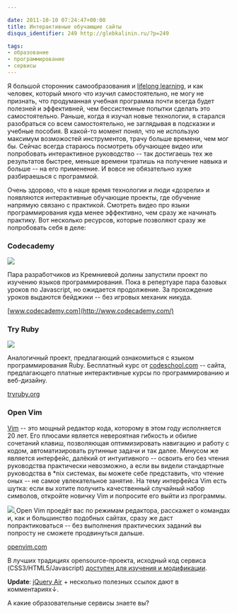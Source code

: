 ```yaml
---

date: 2011-10-10 07:24:47+00:00
title: Интерактивные обучающие сайты
disqus_identifier: 249 http://glebkalinin.ru/?p=249

tags:
- образование
- программирование
- сервисы
---
```


Я большой сторонник самообразования и [lifelong learning](http://en.wikipedia.org/wiki/Lifelong_learning), и как человек, который много что изучил самостоятельно, не могу не признать, что продуманная учебная программа почти всегда будет полезней и эффективней, чем бессистемные попытки сделать это самостоятельно. Раньше, когда я изучал новые технологии, я старался разобраться со всем самостоятельно, не заглядывая в подсказки и учебные пособия. В какой-то момент понял, что не использую максимум возможостей инструментов, трачу больше времени, чем мог бы. Сейчас всегда стараюсь посмотреть обучающее видео или попробовать интерактивное руководство -- так достигаешь тех же результатов быстрее, меньше времени тратишь на получение навыка и больше -- на его применение. И вовсе не обязательно хуже разбираешься с программой.

Очень здорово, что в наше время технологии и люди «дозрели» и появляются интерактивные обучающие проекты, где обучение напрямую связано с практикой. Смотреть видео про языки программирования куда менее эффективно, чем сразу же начинать практику. Вот несколько ресурсов, которые позволяют сразу же попробовать себя в деле:

<!-- more -->



### Codecademy



[![](http://glebkalinin.ru/featured/2011/10/codecademy-500x281.png)](http://www.codecademy.com/)

Пара разработчиков из Кремниевой долины запустили проект по изучению языков программирования. Пока в репертуаре пара базовых уроков по Javascript, но ожидается продолжение. За прохождение уроков выдаются бейджики -- без игровых механик никуда.

[www.codecademy.com](http://www.codecademy.com/)



### Try Ruby



[![](http://glebkalinin.ru/featured/2011/10/tryruby-500x230.png)](http://tryruby.org/)

Аналогичный проект, предлагающий ознакомиться с языком программирования Ruby. Бесплатный курс от [codeschool.com](https://www.codeschool.com/) -- сайта, предлагающего платные интерактивные курсы по программированию и веб-дизайну.

[tryruby.org](http://tryruby.org/)



### Open Vim



[Vim](http://en.wikipedia.org/wiki/Vim_(text_editor)) -- это мощный редактор кода, которому в этом году исполняется 20 лет. Его плюсами является невероятная гибкость и обилие сочетаний клавиш, позволяющая оптимизировать навигацию и работу с кодом, автоматизировать рутинные задачи и так далее. Минусом же является интерфейс, далёкий от интуитивного -- освоить его без чтения руководства практически невозможно, а если вы видели стандартные руководства в *nix системах, вы можете себе представить, что чтение оных -- не самое увлекательное занятие. На тему интерфейса Vim есть шутка: если вы хотите получить качественный случайный набор символов, откройте новичку Vim и попросите его выйти из программы.

[![](http://glebkalinin.ru/featured/2011/10/openvim-500x244.png)
](http://openvim.com/)
Open Vim проедёт вас по режимам редактора, расскажет о командах и, как и большинство подобных сайтах, сразу же даст попрактиковаться -- без выполнения практических заданий вы попросту не сможете 
продвинуться дальше.

[openvim.com](http://openvim.com/)



В лучших традициях opensource-проекта, исходный код сервиса (CSS3/HTML5/Javascript) [доступен для изучения и модификации](https://bitbucket.org/egaga/open-vim/wiki/Home).



**Update**: [jQuery Air](http://jqueryair.com/) + несколько полезных ссылок дают в комментариях↓.

А какие образовательные сервисы знаете вы?
